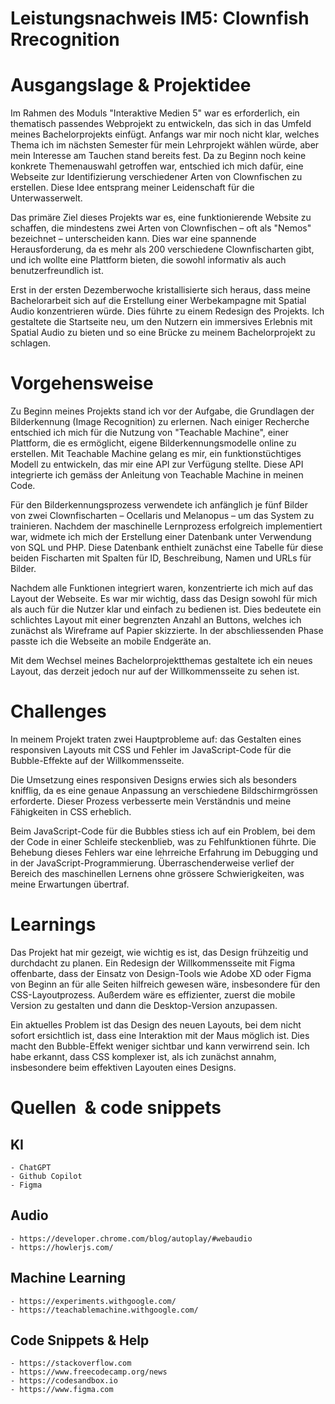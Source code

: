  # Leistungsnachweis IM5: Clownfish Rrecognition 
 
 # Ausgangslage & Projektidee 
Im Rahmen des Moduls "Interaktive Medien 5" war es erforderlich, ein thematisch passendes Webprojekt zu entwickeln, das sich in das Umfeld meines Bachelorprojekts einfügt. Anfangs war mir noch nicht klar, welches Thema ich im nächsten Semester für mein Lehrprojekt wählen würde, aber mein Interesse am Tauchen stand bereits fest. Da zu Beginn noch keine konkrete Themenauswahl getroffen war, entschied ich mich dafür, eine Webseite zur Identifizierung verschiedener Arten von Clownfischen zu erstellen. Diese Idee entsprang meiner Leidenschaft für die Unterwasserwelt.

Das primäre Ziel dieses Projekts war es, eine funktionierende Website zu schaffen, die mindestens zwei Arten von Clownfischen – oft als "Nemos" bezeichnet – unterscheiden kann. Dies war eine spannende Herausforderung, da es mehr als 200 verschiedene Clownfischarten gibt, und ich wollte eine Plattform bieten, die sowohl informativ als auch benutzerfreundlich ist.

Erst in der ersten Dezemberwoche kristallisierte sich heraus, dass meine Bachelorarbeit sich auf die Erstellung einer Werbekampagne mit Spatial Audio konzentrieren würde. Dies führte zu einem Redesign des Projekts. Ich gestaltete die Startseite neu, um den Nutzern ein immersives Erlebnis mit Spatial Audio zu bieten und so eine Brücke zu meinem Bachelorprojekt zu schlagen.

# Vorgehensweise
Zu Beginn meines Projekts stand ich vor der Aufgabe, die Grundlagen der Bilderkennung (Image Recognition) zu erlernen. Nach einiger Recherche entschied ich mich für die Nutzung von "Teachable Machine", einer Plattform, die es ermöglicht, eigene Bilderkennungsmodelle online zu erstellen. Mit Teachable Machine gelang es mir, ein funktionstüchtiges Modell zu entwickeln, das mir eine API zur Verfügung stellte. Diese API integrierte ich gemäss der Anleitung von Teachable Machine in meinen Code.

Für den Bilderkennungsprozess verwendete ich anfänglich je fünf Bilder von zwei Clownfischarten – Ocellaris und Melanopus – um das System zu trainieren. Nachdem der maschinelle Lernprozess erfolgreich implementiert war, widmete ich mich der Erstellung einer Datenbank unter Verwendung von SQL und PHP. Diese Datenbank enthielt zunächst eine Tabelle für diese beiden Fischarten mit Spalten für ID, Beschreibung, Namen und URLs für Bilder.

Nachdem alle Funktionen integriert waren, konzentrierte ich mich auf das Layout der Webseite. Es war mir wichtig, dass das Design sowohl für mich als auch für die Nutzer klar und einfach zu bedienen ist. Dies bedeutete ein schlichtes Layout mit einer begrenzten Anzahl an Buttons, welches ich zunächst als Wireframe auf Papier skizzierte. In der abschliessenden Phase passte ich die Webseite an mobile Endgeräte an.

Mit dem Wechsel meines Bachelorprojektthemas gestaltete ich ein neues Layout, das derzeit jedoch nur auf der Willkommensseite zu sehen ist.

# Challenges
In meinem Projekt traten zwei Hauptprobleme auf: das Gestalten eines responsiven Layouts mit CSS und Fehler im JavaScript-Code für die Bubble-Effekte auf der Willkommensseite.

Die Umsetzung eines responsiven Designs erwies sich als besonders knifflig, da es eine genaue Anpassung an verschiedene Bildschirmgrössen erforderte. Dieser Prozess verbesserte mein Verständnis und meine Fähigkeiten in CSS erheblich.

Beim JavaScript-Code für die Bubbles stiess ich auf ein Problem, bei dem der Code in einer Schleife steckenblieb, was zu Fehlfunktionen führte. Die Behebung dieses Fehlers war eine lehrreiche Erfahrung im Debugging und in der JavaScript-Programmierung.
Überraschenderweise verlief der Bereich des maschinellen Lernens ohne grössere Schwierigkeiten, was meine Erwartungen übertraf.

# Learnings
Das Projekt hat mir gezeigt, wie wichtig es ist, das Design frühzeitig und durchdacht zu planen. Ein Redesign der Willkommensseite mit Figma offenbarte, dass der Einsatz von Design-Tools wie Adobe XD oder Figma von Beginn an für alle Seiten hilfreich gewesen wäre, insbesondere für den CSS-Layoutprozess. Außerdem wäre es effizienter, zuerst die mobile Version zu gestalten und dann die Desktop-Version anzupassen.

Ein aktuelles Problem ist das Design des neuen Layouts, bei dem nicht sofort ersichtlich ist, dass eine Interaktion mit der Maus möglich ist. Dies macht den Bubble-Effekt weniger sichtbar und kann verwirrend sein. Ich habe erkannt, dass CSS komplexer ist, als ich zunächst annahm, insbesondere beim effektiven Layouten eines Designs.

# Quellen  & code snippets 

## KI 
    - ChatGPT 
    - Github Copilot 
    - Figma 
 
## Audio 
    - https://developer.chrome.com/blog/autoplay/#webaudio 
    - https://howlerjs.com/

## Machine Learning
    - https://experiments.withgoogle.com/
    - https://teachablemachine.withgoogle.com/

## Code Snippets & Help 
    - https://stackoverflow.com
    - https://www.freecodecamp.org/news
    - https://codesandbox.io
    - https://www.figma.com

    

 
 
 

